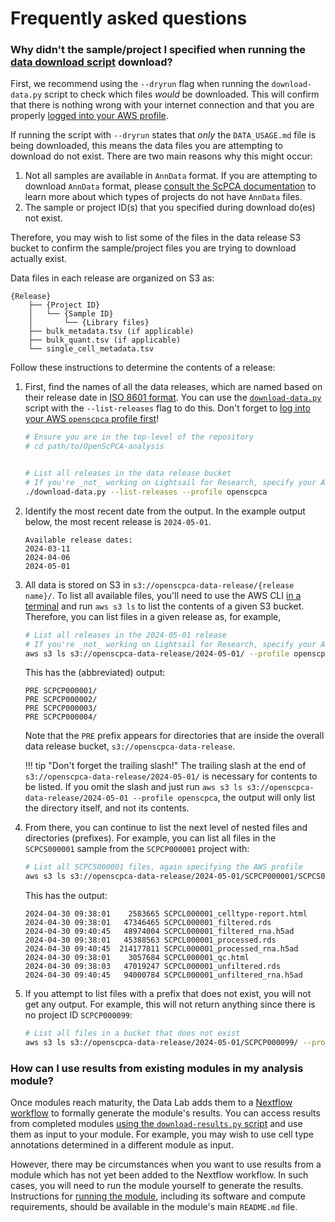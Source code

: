 # Frequently asked questions

### Why didn't the sample/project I specified when running the [data download script](../getting-started/accessing-resources/getting-access-to-data.md#using-the-download-data-script) download?

First, we recommend using the `--dryrun` flag when running the `download-data.py` script to check which files _would_ be downloaded.
This will confirm that there is nothing wrong with your internet connection and that you are properly [logged into your AWS profile](../technical-setup/environment-setup/configure-aws-cli.md#logging-in-to-a-new-session).

If running the script with `--dryrun` states that _only_ the `DATA_USAGE.md` file is being downloaded, this means the data files you are attempting to download do not exist.
There are two main reasons why this might occur:

1. Not all samples are available in `AnnData` format.
   If you are attempting to download `AnnData` format, please [consult the ScPCA documentation](https://scpca.readthedocs.io/en/stable/faq.html#which-samples-can-i-download-as-anndata-objects) to learn more about which types of projects do not have `AnnData` files.
1. The sample or project ID(s) that you specified during download do(es) not exist.

Therefore, you may wish to list some of the files in the data release S3 bucket to confirm the sample/project files you are trying to download actually exist.

Data files in each release are organized on S3 as:

```{ .console .no-copy title="Release file structure"}
{Release}
    ├── {Project ID}
    │   └── {Sample ID}
    │       └── {Library files}
    ├── bulk_metadata.tsv (if applicable)
    ├── bulk_quant.tsv (if applicable)
    └── single_cell_metadata.tsv
```

Follow these instructions to determine the contents of a release:

1.  First, find the names of all the data releases, which are named based on their release date in [ISO 8601 format](https://en.wikipedia.org/wiki/ISO_8601).
    You can use the [`download-data.py`](../getting-started/accessing-resources/getting-access-to-data.md#downloaded-data-file-structure) script with the `--list-releases` flag to do this.
    Don't forget to [log into your AWS `openscpca` profile first](../technical-setup/environment-setup/configure-aws-cli.md#logging-in-to-a-new-session)!

    ```bash
    # Ensure you are in the top-level of the repository
    # cd path/to/OpenScPCA-analysis


    # List all releases in the data release bucket
    # If you're _not_ working on Lightsail for Research, specify your AWS profile name with `--profile openscpca`
    ./download-data.py --list-releases --profile openscpca
    ```

1.  Identify the most recent date from the output.
    In the example output below, the most recent release is `2024-05-01`.

    ```{ .console .no-copy title="Output from listing all releases"}
    Available release dates:
    2024-03-11
    2024-04-06
    2024-05-01
    ```

1.  All data is stored on S3 in `s3://openscpca-data-release/{release name}/`.
    To list all available files, you'll need to use the AWS CLI [in a terminal](../getting-started/project-tools/using-the-terminal.md) and run `aws s3 ls` to list the contents of a given S3 bucket.
    Therefore, you can list files in a given release as, for example,

    ```bash
    # List all releases in the 2024-05-01 release
    # If you're _not_ working on Lightsail for Research, specify your AWS profile name with `--profile openscpca`
    aws s3 ls s3://openscpca-data-release/2024-05-01/ --profile openscpca
    ```

    This has the (abbreviated) output:

    ```{ .console .no-copy title="Output from listing all projects in the 2024-05-01 release"}
    PRE SCPCP000001/
    PRE SCPCP000002/
    PRE SCPCP000003/
    PRE SCPCP000004/
    ```

    Note that the `PRE` prefix appears for directories that are inside the overall data release bucket, `s3://openscpca-data-release`.

    !!! tip "Don't forget the trailing slash!"
        The trailing slash at the end of `s3://openscpca-data-release/2024-05-01/` is necessary for contents to be listed.
        If you omit the slash and just run `aws s3 ls s3://openscpca-data-release/2024-05-01 --profile openscpca`, the output will only list the directory itself, and not its contents.

1.  From there, you can continue to list the next level of nested files and directories (prefixes).
    For example, you can list all files in the `SCPCS000001` sample from the `SCPCP000001` project with:

    ```bash
    # List all SCPCS000001 files, again specifying the AWS profile
    aws s3 ls s3://openscpca-data-release/2024-05-01/SCPCP000001/SCPCS000001/ --profile openscpca
    ```

    This has the output:

    ```{ .console .no-copy title="Output from listing all SCPCS000001 files in the 2024-05-01 release"}
    2024-04-30 09:38:01    2583665 SCPCL000001_celltype-report.html
    2024-04-30 09:38:01   47346465 SCPCL000001_filtered.rds
    2024-04-30 09:40:45   48974004 SCPCL000001_filtered_rna.h5ad
    2024-04-30 09:38:01   45388563 SCPCL000001_processed.rds
    2024-04-30 09:40:45  214177811 SCPCL000001_processed_rna.h5ad
    2024-04-30 09:38:01    3057684 SCPCL000001_qc.html
    2024-04-30 09:38:03   47019247 SCPCL000001_unfiltered.rds
    2024-04-30 09:40:45   94000784 SCPCL000001_unfiltered_rna.h5ad
    ```

1.  If you attempt to list files with a prefix that does not exist, you will not get any output.
    For example, this will not return anything since there is no project ID `SCPCP000099`:
    ```bash
    # List all files in a bucket that does not exist
    aws s3 ls s3://openscpca-data-release/2024-05-01/SCPCP000099/ --profile openscpca
    ```

### How can I use results from existing modules in my analysis module?

Once modules reach maturity, the Data Lab adds them to a [Nextflow workflow](../ensuring-repro/openscpca-nf/index.md) to formally generate the module's results.
You can access results from completed modules [using the `download-results.py` script](../getting-started/accessing-resources/getting-access-to-data.md#accessing-scpca-module-results) and use them as input to your module.
For example, you may wish to use cell type annotations determined in a different module as input.

However, there may be circumstances when you want to use results from a module which has not yet been added to the Nextflow workflow.
In such cases, you will need to run the module yourself to generate the results.
Instructions for [running the module](../contributing-to-analyses/analysis-modules/running-a-module.md), including its software and compute requirements, should be available in the module's main `README.md` file.
